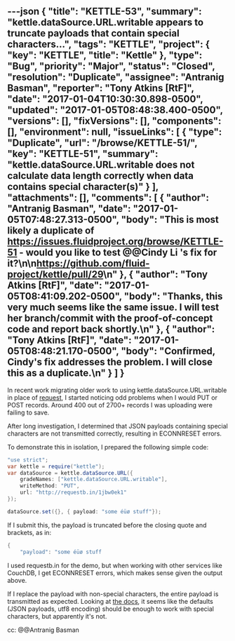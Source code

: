 ---json
{
  "title": "KETTLE-53",
  "summary": "kettle.dataSource.URL.writable appears to truncate payloads that contain special characters...",
  "tags": "KETTLE",
  "project": {
    "key": "KETTLE",
    "title": "Kettle"
  },
  "type": "Bug",
  "priority": "Major",
  "status": "Closed",
  "resolution": "Duplicate",
  "assignee": "Antranig Basman",
  "reporter": "Tony Atkins [RtF]",
  "date": "2017-01-04T10:30:30.898-0500",
  "updated": "2017-01-05T08:48:38.400-0500",
  "versions": [],
  "fixVersions": [],
  "components": [],
  "environment": null,
  "issueLinks": [
    {
      "type": "Duplicate",
      "url": "/browse/KETTLE-51/",
      "key": "KETTLE-51",
      "summary": "kettle.dataSource.URL.writable does not calculate data length correctly when data contains special character(s)"
    }
  ],
  "attachments": [],
  "comments": [
    {
      "author": "Antranig Basman",
      "date": "2017-01-05T07:48:27.313-0500",
      "body": "This is most likely a duplicate of <https://issues.fluidproject.org/browse/KETTLE-51> - would you like to test @@Cindy Li 's fix for it?\n\n<https://github.com/fluid-project/kettle/pull/29>\n"
    },
    {
      "author": "Tony Atkins [RtF]",
      "date": "2017-01-05T08:41:09.202-0500",
      "body": "Thanks, this very much seems like the same issue.  I will test her branch/commit with the proof-of-concept code and report back shortly.\n"
    },
    {
      "author": "Tony Atkins [RtF]",
      "date": "2017-01-05T08:48:21.170-0500",
      "body": "Confirmed, Cindy's fix addresses the problem.  I will close this as a duplicate.\n"
    }
  ]
}
---
In recent work migrating older work to using kettle.dataSource.URL.writable in place of [request](https://github.com/request/request), I started noticing odd problems when I would PUT or POST records.  Around 400 out of 2700+ records I was uploading were failing to save.

After long investigation, I determined that JSON payloads containing special characters are not transmitted correctly, resulting in ECONNRESET errors.

To demonstrate this in isolation, I prepared the following simple code:

```java
"use strict";
var kettle = require("kettle");
var dataSource = kettle.dataSource.URL({
    gradeNames: ["kettle.dataSource.URL.writable"],
    writeMethod: "PUT",
    url: "http://requestb.in/1jbw0ek1"
});

dataSource.set({}, { payload: "some éüø stuff"});
```

If I submit this, the payload is truncated before the closing quote and brackets, as in:

```java
{
    "payload": "some éüø stuff
```

I used requestb.in for the demo, but when working with other services like CouchDB, I get ECONNRESET errors, which makes sense given the output above.

If I replace the payload with non-special characters, the entire payload is transmitted as expected. Looking at [the docs](https://github.com/fluid-project/kettle/blob/master/docs/DataSources.md), it seems like the defaults (JSON payloads, utf8 encoding) should be enough to work with special characters, but apparently it's not.

cc: @@Antranig Basman

        